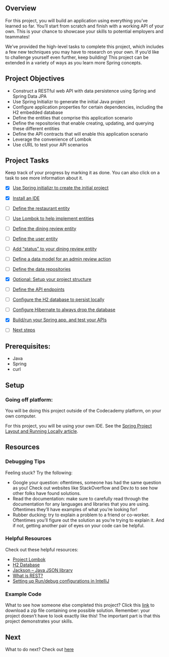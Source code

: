 
## Overview

For this project, you will build an application using everything you’ve learned so far. 
You’ll start from scratch and finish with a working API of your own. 
This is your chance to showcase your skills to potential employers and teammates!

We’ve provided the high-level tasks to complete this project, 
which includes a few new techniques you may have to research on your own. 
If you’d like to challenge yourself even further, keep building! 
This project can be extended in a variety of ways as you learn more Spring concepts.

## Project Objectives

- Construct a RESTful web API with data persistence using Spring and Spring Data JPA
- Use Spring Initializr to generate the initial Java project
- Configure application properties for certain dependencies, including the H2 embedded database
- Define the entities that comprise this application scenario
- Define the repositories that enable creating, updating, and querying these different entities
- Define the API contracts that will enable this application scenario
- Leverage the convenience of Lombok
- Use cURL to test your API scenarios

## Project Tasks

Keep track of your progress by marking it as done. You can also click on a task to see more information about it.

- [x] [Use Spring initializr to create the initial project](ProjectTasks/UseSpringInitializrToCreateInitialProject.md)
- [x] [Install an IDE](ProjectTasks/InstallAnIDE.md)
- [ ] [Define the restaurant entity](ProjectTasks/DefineRestaurantEntity.md)
- [ ] [Use Lombok to help implement entities](ProjectTasks/UseLombokToHelpImplementEntities.md)
- [ ] [Define the dining review entity](ProjectTasks/DefineDiningReviewEntity.md)
- [ ] [Define the user entity](ProjectTasks/DefineUserEntity.md)
- [ ] [Add “status” to your dining review entity](ProjectTasks/AddStatusToYourDiningReviewEntity.md)
- [ ] [Define a data model for an admin review action](ProjectTasks/DefineDataModelForAdminReviewAction.md)
- [ ] [Define the data repositories](ProjectTasks/DefineDataRepositories.md)
- [x] [Optional: Setup your project structure](ProjectTasks/Optional_SetupYourProjectStructure.md)
- [ ] [Define the API endpoints](ProjectTasks/DefineAPIEndpoints.md)
- [ ] [Configure the H2 database to persist locally](ProjectTasks/ConfigureH2DatabaseToPersistLocally.md)
- [ ] [Configure Hibernate to always drop the database](ProjectTasks/ConfigureHibernateToAlwaysDropDatabase.md)
- [x] [Build/run your Spring app, and test your APIs](ProjectTasks/BuildRunYourSpringAppAndTestYourAPIs.md)
- [ ] [Next steps](ProjectTasks/NextSteps.md)


## Prerequisites:

- Java
- Spring
- curl


## Setup

### Going off platform:
You will be doing this project outside of the Codecademy platform, on your own computer.

For this project, you will be using your own IDE. See the [Spring Project Layout and Running Locally article](https://www.codecademy.com/paths/create-rest-apis-with-spring-and-java/tracks/spring-apis-web-and-spring-basics/modules/how-spring-works/articles/spring-project-layout-and-running-locally).


## Resources

### Debugging Tips
Feeling stuck? Try the following:

- Google your question: oftentimes, someone has had the same question as you! 
Check out websites like StackOverflow and Dev.to to see how other folks have found solutions.
- Read the documentation: make sure to carefully read through the documentation for any languages 
and libraries that you are using. Oftentimes they’ll have examples of what you’re looking for!
- Rubber ducking: try to explain a problem to a friend or co-worker. 
Oftentimes you’ll figure out the solution as you’re trying to explain it.
And if not, getting another pair of eyes on your code can be helpful.
### Helpful Resources
Check out these helpful resources:

- [Project Lombok](https://projectlombok.org/)
- [H2 Database](https://www.h2database.com/html/tutorial.html)
- [Jackson – Java JSON library](https://github.com/FasterXML/jackson)
- [What is REST?](https://www.codecademy.com/articles/what-is-rest)
- [Setting up Run/debug configurations in IntelliJ](https://www.jetbrains.com/help/idea/run-debug-configuration.html)

### Example Code

What to see how someone else completed this project? Click this [link](https://static-assets.codecademy.com/skillpaths/spring/diningreviews.v02.zip) to download a zip file 
containing one possible solution. Remember: your project doesn’t have to look exactly like this! 
The important part is that this project demonstrates your skills.


## Next 
What to do next? Check out [here](https://www.codecademy.com/articles/giving-and-receiving-project-feedback)
